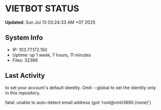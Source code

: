# VIETBOT STATUS
**Updated**: Sun Jul 13 03:24:33 AM +07 2025

## System Info
- IP: 103.77.172.150
- Uptime: up 1 week, 7 hours, 11 minutes
- Files: 32366

## Last Activity

to set your account's default identity.
Omit --global to set the identity only in this repository.

fatal: unable to auto-detect email address (got 'root@vinh3690.(none)')
